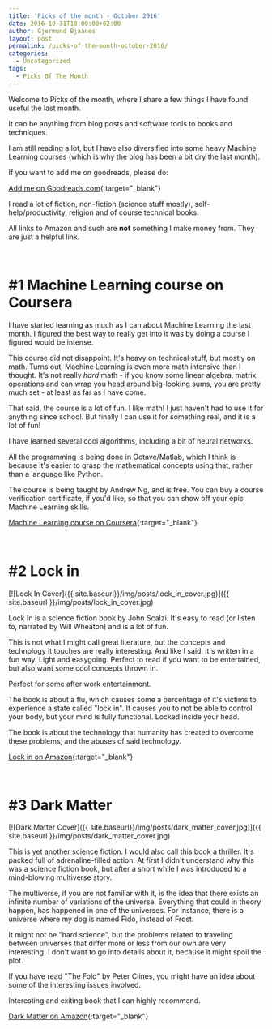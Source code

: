 ```yaml
---
title: 'Picks of the month - October 2016'
date: 2016-10-31T18:00:00+02:00
author: Gjermund Bjaanes
layout: post
permalink: /picks-of-the-month-october-2016/
categories:
  - Uncategorized
tags:
  - Picks Of The Month
---
```

Welcome to Picks of the month, where I share a few things I have found useful the last month.

It can be anything from blog posts and software tools to books and techniques.

<!--more-->

I am still reading a lot, but I have also diversified into some heavy Machine Learning courses (which is why the blog has been a bit dry the last month).

If you want to add me on goodreads, please do:

[Add me on Goodreads.com](https://www.goodreads.com/friend/i?i=LTM1Njg4OTU3MjE6NDE5){:target="_blank"}

I read a lot of fiction, non-fiction (science stuff mostly), self-help/productivity, religion and of course technical books.


All links to Amazon and such are **not** something I make money from. They are just a helpful link.

&nbsp;

# #1 Machine Learning course on Coursera

I have started learning as much as I can about Machine Learning the last month. I figured the best way to really get into it was by doing a course I figured would be intense.

This course did not disappoint. It's heavy on technical stuff, but mostly on math. 
Turns out, Machine Learning is even more math intensive than I thought. 
It's not really *hard* math - if you know some linear algebra, matrix operations and can wrap you head around big-looking sums, you are pretty much set - at least as far as I have come.

That said, the course is a lot of fun. I like math! 
I just haven't had to use it for anything since school. 
But finally I can use it for something real, and it is a lot of fun!
 
I have learned several cool algorithms, including a bit of neural networks.

All the programming is being done in Octave/Matlab, which I think is because it's easier to grasp the mathematical concepts using that, rather than a language like Python.

The course is being taught by Andrew Ng, and is free. You can buy a course verification certificate, if you'd like, so that you can show off your epic Machine Learning skills.

[Machine Learning course on Coursera](https://www.coursera.org/learn/machine-learning){:target="_blank"}

&nbsp;

# #2 Lock in 

[![Lock In Cover]({{ site.baseurl}}/img/posts/lock_in_cover.jpg)]({{ site.baseurl }}/img/posts/lock_in_cover.jpg)

Lock In is a science fiction book by John Scalzi. It's easy to read (or listen to, narrated by Will Wheaton) and is a lot of fun. 

This is not what I might call great literature, but the concepts and technology it touches are really interesting. And like I said, it's written in a fun way. Light and easygoing. Perfect to read if you want to be entertained, but also want some cool concepts thrown in. 

Perfect for some after work entertainment.

The book is about a flu, which causes some a percentage of it's victims to experience a state called "lock in". It causes you to not be able to control your body, but your mind is fully functional. Locked inside your head.

The book is about the technology that humanity has created to overcome these problems, and the abuses of said technology. 

[Lock in on Amazon](https://www.amazon.com/Lock-Novel-Future-John-Scalzi/dp/076538132X){:target="_blank"}

&nbsp;

# #3 Dark Matter

[![Dark Matter Cover]({{ site.baseurl}}/img/posts/dark_matter_cover.jpg)]({{ site.baseurl }}/img/posts/dark_matter_cover.jpg)

This is yet another science fiction. I would also call this book a thriller. It's packed full of adrenaline-filled action. 
At first I didn't understand why this was a science fiction book, but after a short while I was introduced to a mind-blowing multiverse story.

The multiverse, if you are not familiar with it, is the idea that there exists an infinite number of variations of the universe.
Everything that could in theory happen, has happened in one of the universes. For instance, there is a universe where my dog is named Fido, instead of Frost.

It might not be "hard science", but the problems related to traveling between universes that differ more or less from our own are very interesting. I don't want to go into details about it, because it might spoil the plot. 

If you have read "The Fold" by Peter Clines, you might have an idea about some of the interesting issues involved. 

Interesting and exiting book that I can highly recommend.

[Dark Matter on Amazon](https://www.amazon.com/Dark-Matter-Novel-Blake-Crouch/dp/1101904224){:target="_blank"}